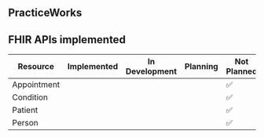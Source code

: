 ## PracticeWorks

## FHIR APIs implemented

| Resource  | Implemented | In Development | Planning | Not Planned |
| --------- | ----------- | -------------- | -------- | ----------- |
| Appointment |  |  |  | :white_check_mark: |
| Condition |  |  |  | :white_check_mark: |
| Patient |  |  |  | :white_check_mark: |
| Person |  |  |  | :white_check_mark: |

